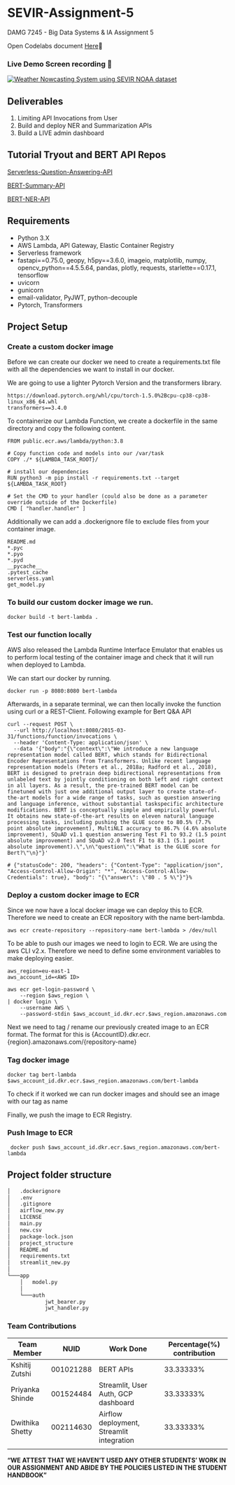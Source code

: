 # SEVIR-Assignment-5
DAMG 7245 - Big Data Systems &amp; IA Assignment 5 

Open Codelabs document [Here](https://codelabs-preview.appspot.com/?file_id=1zbc6fNJV5Msqiwyye3LPGtQclWHoE3v9ggmCOBst-d8#0):rocket:

### Live Demo Screen recording 🎥

[![Weather Nowcasting System using SEVIR NOAA dataset](https://res.cloudinary.com/marcomontalbano/image/upload/v1649982532/video_to_markdown/images/youtube--LDiy4YRJmp8-c05b58ac6eb4c4700831b2b3070cd403.jpg)](https://www.youtube.com/watch?v=LDiy4YRJmp8 "Weather Nowcasting System using SEVIR NOAA dataset")

## Deliverables

1.  Limiting API Invocations from User
2.  Build and deploy NER and Summarization APIs
3.  Build a LIVE admin dashboard

## Tutorial Tryout and BERT API Repos

[Serverless-Question-Answering-API](https://github.com/kshitijzutshi/Serverless-Question-Answering-API)

[BERT-Summary-API](https://github.com/kshitijzutshi/BERT-Summary-API)

[BERT-NER-API](https://github.com/kshitijzutshi/BERT-NER-API)

## Requirements

* Python 3.X
* AWS Lambda, API Gateway, Elastic Container Registry
* Serverless framework
* fastapi==0.75.0, geopy, h5py==3.6.0, imageio, matplotlib, numpy, opencv_python==4.5.5.64, pandas, plotly, requests, starlette==0.17.1, tensorflow
* uvicorn
* gunicorn
* email-validator, PyJWT, python-decouple
* Pytorch, Transformers

## Project Setup 

### Create a custom docker image

Before we can create our docker we need to create a requirements.txt file with all the dependencies we want to install in our docker.

We are going to use a lighter Pytorch Version and the transformers library.

```
https://download.pytorch.org/whl/cpu/torch-1.5.0%2Bcpu-cp38-cp38-linux_x86_64.whl
transformers==3.4.0
```

To containerize our Lambda Function, we create a dockerfile in the same directory and copy the following content.
```
FROM public.ecr.aws/lambda/python:3.8

# Copy function code and models into our /var/task
COPY ./* ${LAMBDA_TASK_ROOT}/

# install our dependencies
RUN python3 -m pip install -r requirements.txt --target ${LAMBDA_TASK_ROOT}

# Set the CMD to your handler (could also be done as a parameter override outside of the Dockerfile)
CMD [ "handler.handler" ]

```

Additionally we can add a .dockerignore file to exclude files from your container image.

```
README.md
*.pyc
*.pyo
*.pyd
__pycache__
.pytest_cache
serverless.yaml
get_model.py
```

### To build our custom docker image we run.

```
docker build -t bert-lambda .
```

### Test our function locally

AWS also released the Lambda Runtime Interface Emulator that enables us to perform local testing of the container image and check that it will run when deployed to Lambda.

We can start our docker by running.

```
docker run -p 8080:8080 bert-lambda
```

Afterwards, in a separate terminal, we can then locally invoke the function using curl or a REST-Client. Following example for Bert Q&A API

```
curl --request POST \
  --url http://localhost:8080/2015-03-31/functions/function/invocations \
  --header 'Content-Type: application/json' \
  --data '{"body":"{\"context\":\"We introduce a new language representation model called BERT, which stands for Bidirectional Encoder Representations from Transformers. Unlike recent language representation models (Peters et al., 2018a; Radford et al., 2018), BERT is designed to pretrain deep bidirectional representations from unlabeled text by jointly conditioning on both left and right context in all layers. As a result, the pre-trained BERT model can be finetuned with just one additional output layer to create state-of-the-art models for a wide range of tasks, such as question answering and language inference, without substantial taskspecific architecture modifications. BERT is conceptually simple and empirically powerful. It obtains new state-of-the-art results on eleven natural language processing tasks, including pushing the GLUE score to 80.5% (7.7% point absolute improvement), MultiNLI accuracy to 86.7% (4.6% absolute improvement), SQuAD v1.1 question answering Test F1 to 93.2 (1.5 point absolute improvement) and SQuAD v2.0 Test F1 to 83.1 (5.1 point absolute improvement).\",\n\"question\":\"What is the GLUE score for Bert?\"\n}"}'

# {"statusCode": 200, "headers": {"Content-Type": "application/json", "Access-Control-Allow-Origin": "*", "Access-Control-Allow-Credentials": true}, "body": "{\"answer\": \"80 . 5 %\"}"}%

```

### Deploy a custom docker image to ECR

Since we now have a local docker image we can deploy this to ECR. Therefore we need to create an ECR repository with the name bert-lambda.

```
aws ecr create-repository --repository-name bert-lambda > /dev/null
```

To be able to push our images we need to login to ECR. We are using the aws CLI v2.x. Therefore we need to define some environment variables to make deploying easier.

```
aws_region=eu-east-1
aws_account_id=<AWS ID>

aws ecr get-login-password \
    --region $aws_region \
| docker login \
    --username AWS \
    --password-stdin $aws_account_id.dkr.ecr.$aws_region.amazonaws.com
```

Next we need to tag / rename our previously created image to an ECR format. The format for this is {AccountID}.dkr.ecr.{region}.amazonaws.com/{repository-name}

### Tag docker image

```
docker tag bert-lambda $aws_account_id.dkr.ecr.$aws_region.amazonaws.com/bert-lambda

```

To check if it worked we can run docker images and should see an image with our tag as name

Finally, we push the image to ECR Registry.

### Push Image to ECR

```
 docker push $aws_account_id.dkr.ecr.$aws_region.amazonaws.com/bert-lambda
```

## Project folder structure

```bash
│   .dockerignore
│   .env
│   .gitignore
│   airflow_new.py
│   LICENSE
│   main.py
│   new.csv
│   package-lock.json
│   project_structure
│   README.md
│   requirements.txt
│   streamlit_new.py
│
└───app
    │   model.py
    │
    └───auth
            jwt_bearer.py
            jwt_handler.py
```

### Team Contributions

| Team Member     | NUID      | Work Done                                 | Percentage(%) contribution |
|-----------------|-----------|-------------------------------------------|----------------------------|
| Kshitij Zutshi  | 001021288 | BERT APIs                                 | 33.33333%                  |
| Priyanka Shinde | 001524484 | Streamlit, User Auth, GCP dashboard       | 33.33333%                  |
| Dwithika Shetty | 002114630 | Airflow deployment, Streamlit integration | 33.33333%                  |
|                 |           |                                           |                            |



**“WE ATTEST THAT WE HAVEN’T USED ANY OTHER STUDENTS’ WORK IN OUR ASSIGNMENT AND ABIDE BY THE POLICIES LISTED IN THE STUDENT HANDBOOK”**

